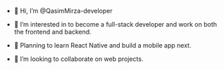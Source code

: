 - 👋 Hi, I’m @QasimMirza-developer
- 👀 I’m interested in to  become a full-stack developer and work on both the frontend and backend.

- 🌱 Planning to learn React Native and build a mobile app next. 
- 💞️ I’m looking to collaborate on web projects.


<!---
QasimMirza-developer/QasimMirza-developer is a ✨ special ✨ repository because its `README.md` (this file) appears on your GitHub profile.
You can click the Preview link to take a look at your changes.
--->
